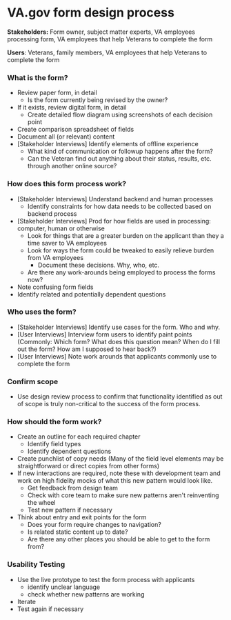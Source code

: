 # VA.gov form design process

**Stakeholders:** Form owner, subject matter experts, VA employees processing form, VA employees that help Veterans to complete the form

**Users**: Veterans, family members, VA employees that help Veterans to complete the form

### What is the form?

- Review paper form, in detail
  - Is the form currently being revised by the owner?
- If it exists, review digital form, in detail
  - Create detailed flow diagram using screenshots of each decision point
- Create comparison spreadsheet of fields
- Document all (or relevant) content
- [Stakeholder Interviews] Identify elements of offline experience
  - What kind of communication or followup happens after the form?
  - Can the Veteran find out anything about their status, results, etc. through another online source?

### How does this form process work?

- [Stakeholder Interviews] Understand backend and human processes
  - Identify constraints for how data needs to be collected based on backend process
- [Stakeholder Interviews] Prod for how fields are used in processing: computer, human or otherwise
  - Look for things that are a greater burden on the applicant than they a time saver to VA employees
  - Look for ways the form could be tweaked to easily relieve burden from VA employees
    - Document these decisions. Why, who, etc.
  - Are there any work-arounds being employed to process the forms now?
- Note confusing form fields
- Identify related and potentially dependent questions

### Who uses the form?

- [Stakeholder Interviews] Identify use cases for the form. Who and why.
- [User Interviews] Interview form users to identify paint points (Commonly: Which form? What does this question mean? When do I fill out the form? How am I supposed to hear back?)
- [User Interviews] Note work arounds that applicants commonly use to complete the form

### Confirm scope

- Use design review process to confirm that functionality identified as out of scope is truly non-critical to the success of the form process.

### How should the form work?

- Create an outline for each required chapter
  - Identify field types
  - Identify dependent questions
- Create punchlist of copy needs (Many of the field level elements may be straightforward or direct copies from other forms)
- If new interactions are required, note these with development team and work on high fidelity mocks of what this new pattern would look like.
  - Get feedback from design team
  - Check with core team to make sure new patterns aren't reinventing the wheel
  - Test new pattern if necessary
- Think about entry and exit points for the form
  - Does your form require changes to navigation?
  - Is related static content up to date? 
  - Are there any other places you should be able to get to the form from?

### Usability Testing

- Use the live prototype to test the form process with applicants
  - identify unclear language
  - check whether new patterns are working
- Iterate
- Test again if necessary
